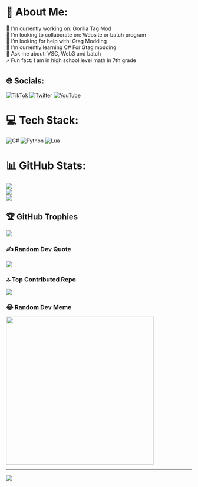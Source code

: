 # 💫 About Me:
🔭 I’m currently working on: Gorilla Tag Mod<br>👯 I’m looking to collaborate on: Website or batch program<br>🤝 I’m looking for help with: Gtag Modding<br>🌱 I’m currently learning C# For Gtag modding<br>💬 Ask me about: VSC, Web3 and batch<br>⚡ Fun fact: I am in high school level math in 7th grade


## 🌐 Socials:
[![TikTok](https://img.shields.io/badge/TikTok-%23000000.svg?logo=TikTok&logoColor=white)](https://tiktok.com/@pyluaVR) [![Twitter](https://img.shields.io/badge/Twitter-%231DA1F2.svg?logo=Twitter&logoColor=white)](https://twitter.com/pyluaVR) [![YouTube](https://img.shields.io/badge/YouTube-%23FF0000.svg?logo=YouTube&logoColor=white)](https://youtube.com/@@pyluaVR) 

# 💻 Tech Stack:
![C#](https://img.shields.io/badge/c%23-%23239120.svg?style=for-the-badge&logo=c-sharp&logoColor=white) ![Python](https://img.shields.io/badge/python-3670A0?style=for-the-badge&logo=python&logoColor=ffdd54) ![Lua](https://img.shields.io/badge/lua-3670A0?style=for-the-badge&logo=lua&logoColor=ffdd54)
# 📊 GitHub Stats:
![](https://github-readme-stats.vercel.app/api?username=pyluaVR&theme=dark&hide_border=false&include_all_commits=true&count_private=true)<br/>
![](https://github-readme-streak-stats.herokuapp.com/?user=pyluaVR&theme=dark&hide_border=false)<br/>
![](https://github-readme-stats.vercel.app/api/top-langs/?username=pyluaVR&theme=dark&hide_border=false&include_all_commits=true&count_private=true&layout=compact)

## 🏆 GitHub Trophies
![](https://github-profile-trophy.vercel.app/?username=pyluaVR&theme=monokai&no-frame=false&no-bg=false&margin-w=4)

### ✍️ Random Dev Quote
![](https://quotes-github-readme.vercel.app/api?type=vetical&theme=tokyonight)

### 🔝 Top Contributed Repo
![](https://github-contributor-stats.vercel.app/api?username=pyluaVR&limit=5&theme=apprentice&combine_all_yearly_contributions=true)

### 😂 Random Dev Meme
<img src='https://randommeme-five.vercel.app/' style="height: 400px;"/>

---
[![](https://visitcount.itsvg.in/api?id=pyluaVR&icon=1&color=12)](https://visitcount.itsvg.in)

<!-- Proudly created with GPRM ( https://gprm.itsvg.in ) Thanks GRPM - pyluaVR-->
